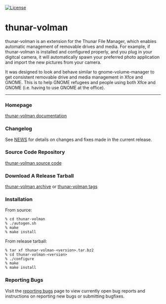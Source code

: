 [![License](https://img.shields.io/badge/License-GPL%20v2-blue.svg)](https://gitlab.xfce.org/xfce/thunar-volman/COPYING)

# thunar-volman


thunar-volman is an extension for the Thunar File Manager, which enables
automatic management of removable drives and media. For example, if
thunar-volman is installed and configured properly, and you plug in your
digitcal camera, it will automatically spawn your preferred photo application
and import the new pictures from your camera.

It was designed to look and behave similar to gnome-volume-manager to get
consistent removable drive and media management in Xfce and GNOME. This is
to help GNOME refugees and people using both Xfce and GNOME (i.e. having to
use GNOME at the office).

----

### Homepage

[thunar-volman documentation](https://docs.xfce.org/xfce/thunar-volman/start)

### Changelog

See [NEWS](https://gitlab.xfce.org/xfce/thunar-volman/-/blob/master/NEWS) for details on changes and fixes made in the current release.

### Source Code Repository

[thunar-volman source code](https://gitlab.xfce.org/xfce/thunar-volman)

### Download A Release Tarball

[thunar-volman archive](https://archive.xfce.org/src/xfce/thunar-volman)
    or
[thunar-volman tags](https://gitlab.xfce.org/xfce/thunar-volman/-/tags)

### Installation

From source: 

    % cd thunar-volman
    % ./autogen.sh
    % make
    % make install

From release tarball:

    % tar xf thunar-volman-<version>.tar.bz2
    % cd thunar-volman-<version>
    % ./configure
    % make
    % make install

### Reporting Bugs

Visit the [reporting bugs](https://docs.xfce.org/xfce/thunar-volman/bugs) page to view currently open bug reports and instructions on reporting new bugs or submitting bugfixes.

